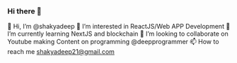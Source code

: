 ### Hi there 👋

👋 Hi, I’m @shakyadeep
👀 I’m interested in ReactJS/Web APP Development
🌱 I’m currently learning NextJS and blockchain
💞️ I’m looking to collaborate on Youtube making Content on programming @deepprogrammer
📫 How to reach me shakyadeep21@gmail.com
